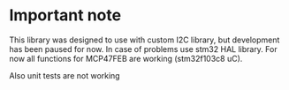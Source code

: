 # Important note
This library was designed to use with custom I2C library, but development has been paused for now. In case of problems use stm32 HAL library. For now all functions for MCP47FEB are working (stm32f103c8 uC).

Also unit tests are not working